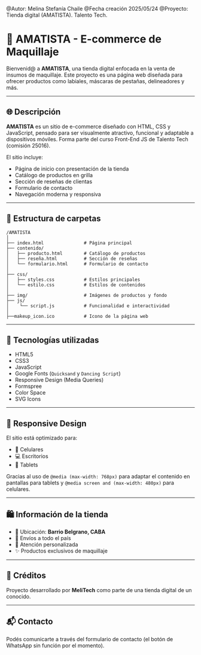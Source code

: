 @Autor: Melina Stefanía Chaile
@Fecha creación 2025/05/24
@Proyecto: Tienda digital (AMATISTA). Talento Tech.

# 💄 AMATISTA - E-commerce de Maquillaje

Bienvenid@ a **AMATISTA**, una tienda digital enfocada en la venta de insumos de maquillaje. Este proyecto es una página web diseñada para ofrecer productos como labiales, máscaras de pestañas, delineadores y más.

---

## 🌐 Descripción

**AMATISTA** es un sitio de e-commerce diseñado con HTML, CSS y JavaScript, pensado para ser visualmente atractivo, funcional y adaptable a dispositivos móviles. Forma parte del curso Front-End JS de Talento Tech (comisión 25016).

El sitio incluye:

- Página de inicio con presentación de la tienda
- Catálogo de productos en grilla
- Sección de reseñas de clientas
- Formulario de contacto
- Navegación moderna y responsiva

---

## 📁 Estructura de carpetas

```
/AMATISTA
│
├── index.html               # Página principal
├── contenido/
│   ├── producto.html        # Catálogo de productos
│   ├── reseña.html          # Sección de reseñas
│   └── formulario.html      # Formulario de contacto
│
├── css/
│   ├── styles.css           # Estilos principales
│   └── estilo.css           # Estilos de contenidos
│
├── img/                     # Imágenes de productos y fondo
├── js/
│    └── script.js           # Funcionalidad e interactividad
│
├──makeup_icon.ico           # Icono de la página web
```

---

## 🧩 Tecnologías utilizadas

- HTML5
- CSS3
- JavaScript
- Google Fonts (`Quicksand` y `Dancing Script`)
- Responsive Design (Media Queries)
- Formspree
- Color Space
- SVG Icons

---

## 📱 Responsive Design

El sitio está optimizado para:

- 📱 Celulares
- 💻 Escritorios
- 📲 Tablets

Gracias al uso de `@media (max-width: 768px)` para adaptar el contenido en pantallas para tablets y `@media screen and (max-width: 480px)` para celulares.


---

## 🛍️ Información de la tienda

- 📍 Ubicación: **Barrio Belgrano, CABA**
- 🚚 Envíos a todo el país
- 💬 Atención personalizada
- ✨ Productos exclusivos de maquillaje

---

## 📌 Créditos

Proyecto desarrollado por **MeliTech** como parte de una tienda digital de un conocido.

<!-- 
---

## 📷 Vista previa
Agregaré capturas a futuro asi se visualiza mejor en Github
-->

---

## 📬 Contacto

Podés comunicarte a través del formulario de contacto (el botón de WhatsApp sin función por el momento).
